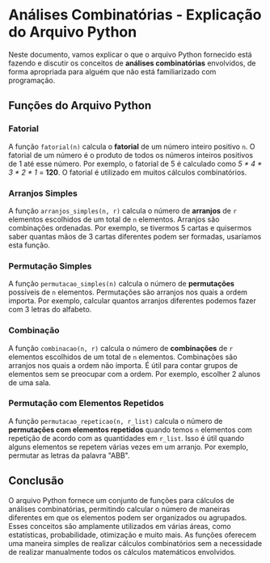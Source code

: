 # Análises Combinatórias - Explicação do Arquivo Python

Neste documento, vamos explicar o que o arquivo Python fornecido está fazendo e discutir os conceitos de **análises combinatórias** envolvidos, de forma apropriada para alguém que não está familiarizado com programação.

## Funções do Arquivo Python

### Fatorial

A função `fatorial(n)` calcula o **fatorial** de um número inteiro positivo `n`. O fatorial de um número é o produto de todos os números inteiros positivos de 1 até esse número. Por exemplo, o fatorial de 5 é calculado como *5 \* 4 \* 3 \* 2 \* 1* = **120**. O fatorial é utilizado em muitos cálculos combinatórios.

### Arranjos Simples

A função `arranjos_simples(n, r)` calcula o número de **arranjos** de `r` elementos escolhidos de um total de `n` elementos. Arranjos são combinações ordenadas. Por exemplo, se tivermos 5 cartas e quisermos saber quantas mãos de 3 cartas diferentes podem ser formadas, usaríamos esta função.

### Permutação Simples

A função `permutacao_simples(n)` calcula o número de **permutações** possíveis de `n` elementos. Permutações são arranjos nos quais a ordem importa. Por exemplo, calcular quantos arranjos diferentes podemos fazer com 3 letras do alfabeto.

### Combinação

A função `combinacao(n, r)` calcula o número de **combinações** de `r` elementos escolhidos de um total de `n` elementos. Combinações são arranjos nos quais a ordem não importa. É útil para contar grupos de elementos sem se preocupar com a ordem. Por exemplo, escolher 2 alunos de uma sala.

### Permutação com Elementos Repetidos

A função `permutacao_repeticao(n, r_list)` calcula o número de **permutações com elementos repetidos** quando temos `n` elementos com repetição de acordo com as quantidades em `r_list`. Isso é útil quando alguns elementos se repetem várias vezes em um arranjo. Por exemplo, permutar as letras da palavra "ABB".

## Conclusão

O arquivo Python fornece um conjunto de funções para cálculos de análises combinatórias, permitindo calcular o número de maneiras diferentes em que os elementos podem ser organizados ou agrupados. Esses conceitos são amplamente utilizados em várias áreas, como estatísticas, probabilidade, otimização e muito mais. As funções oferecem uma maneira simples de realizar cálculos combinatórios sem a necessidade de realizar manualmente todos os cálculos matemáticos envolvidos.